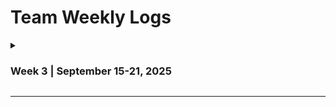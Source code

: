 # Team Weekly Logs


<details>
  <summary><h3>Week 3 | September 15-21, 2025</h3></summary>

## Milestones
* For this milestone, the team met and began discussing, brainstorming, and formulating the Project Requirements.
* Project requirements were re-evaluated after discussions in the classroom with other teams
* Set up the repo structure 

## Team Members:
* Chris Hill - chrishill93
* Ethan Methorst - xvardenx
* Ojus Sharma - ojusharma
* Sparsh Khanna - Sparshkhannaa
* Ribhav Sharma - ribhavsharma

</details>

---
